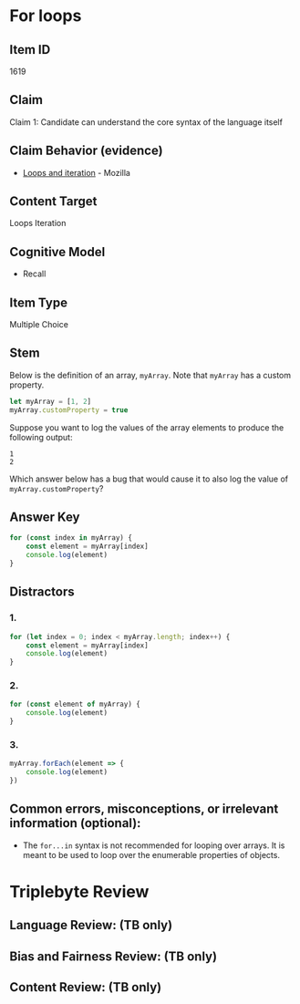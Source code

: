 # For loops

## Item ID
1619


## Claim
Claim 1: Candidate can understand the core syntax of the language itself


## Claim Behavior (evidence)
- [Loops and iteration](https://developer.mozilla.org/en-US/docs/Web/JavaScript/Guide/Loops_and_iteration) - Mozilla

## Content Target
Loops
Iteration

## Cognitive Model
* Recall

## Item Type
Multiple Choice

## Stem
Below is the definition of an array, `myArray`.  Note that `myArray` has a custom property.

```javascript
let myArray = [1, 2]
myArray.customProperty = true
```

Suppose you want to log the values of the array elements to produce the following output:

```
1
2
```

Which answer below has a bug that would cause it to also log the value of `myArray.customProperty`?


## Answer Key
```javascript
for (const index in myArray) {
    const element = myArray[index]
    console.log(element)
}
```

## Distractors
### 1.
```javascript
for (let index = 0; index < myArray.length; index++) {
    const element = myArray[index]
    console.log(element)
}
```

### 2.
```javascript
for (const element of myArray) {
    console.log(element)
}
```

### 3.
```javascript
myArray.forEach(element => {
    console.log(element)
})
```

## Common errors, misconceptions, or irrelevant information (optional):

* The `for...in` syntax is not recommended for looping over arrays.  It is meant to be used to loop over the enumerable properties of objects.

# Triplebyte Review


## Language Review: (TB only)


## Bias and Fairness Review: (TB only)


## Content Review: (TB only)

